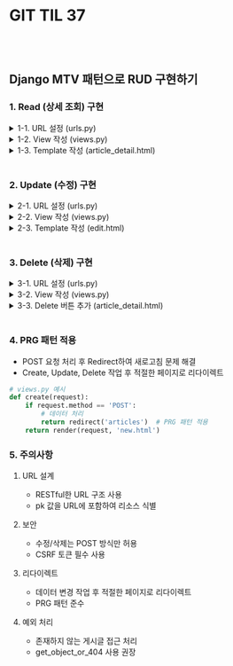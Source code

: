 # GIT TIL 37

<br><br>

## Django MTV 패턴으로 RUD 구현하기

### 1. Read (상세 조회) 구현

<details>
<summary>1-1. URL 설정 (urls.py)</summary>

```python
urlpatterns = [
    ...
    path('<int:pk>/', views.article_detail, name='article_detail'),
]
```
</details>

<details>
<summary>1-2. View 작성 (views.py)</summary>

```python
def article_detail(request, pk):
    article = Article.objects.get(pk=pk)
    context = {
        'article': article,
    }
    return render(request, 'article_detail.html', context)
```
</details>

<details>
<summary>1-3. Template 작성 (article_detail.html)</summary>

```html
{% extends "base.html" %}

{% block content %}
    <h2>글 상세 페이지</h2>
    <p>제목: {{ article.title }}</p>
    <p>내용: {{ article.content }}</p>
    <p>작성일시: {{ article.created_at }}</p>
    <p>수정일시: {{ article.updated_at }}</p>

    <a href="{% url 'articles' %}">목록 보기</a>
{% endblock content %}
```
</details>

<br>

### 2. Update (수정) 구현

<details>
<summary>2-1. URL 설정 (urls.py)</summary>

```python
urlpatterns = [
    ...
    path('<int:pk>/edit/', views.edit, name='edit'),
    path('<int:pk>/update/', views.update, name='update'),
]
```
</details>

<details>
<summary>2-2. View 작성 (views.py)</summary>

```python
def edit(request, pk):
    article = Article.objects.get(pk=pk)
    context = {
        'article': article,
    }
    return render(request, 'edit.html', context)

def update(request, pk):
    article = Article.objects.get(pk=pk)
    article.title = request.POST.get('title')
    article.content = request.POST.get('content')
    article.save()
    return redirect('article_detail', article.pk)
```
</details>

<details>
<summary>2-3. Template 작성 (edit.html)</summary>

```html
{% extends 'base.html' %}

{% block content %}
    <h1>Update Article</h1>

    <form action="{% url 'update' article.pk %}" method="POST">
        {% csrf_token %}
        <label for="title">제목</label>
        <input type="text" name="title" id="title" value="{{ article.title }}"><br>

        <label for="content">내용</label>
        <textarea name="content" id="content" cols="30" rows="10">{{ article.content }}</textarea><br>

        <button type="submit">저장</button>
    </form>
{% endblock content %}
```
</details>

<br>

### 3. Delete (삭제) 구현

<details>
<summary>3-1. URL 설정 (urls.py)</summary>

```python
urlpatterns = [
    ...
    path('<int:pk>/delete/', views.delete, name='delete'),
]
```
</details>

<details>
<summary>3-2. View 작성 (views.py)</summary>

```python
def delete(request, pk):
    # POST 요청일 경우에만 삭제
    if request.method == 'POST':
        article = Article.objects.get(pk=pk)
        article.delete()
        return redirect('articles')
    return redirect('article_detail', pk)
```
</details>

<details>
<summary>3-3. Delete 버튼 추가 (article_detail.html)</summary>

```html
{% extends 'base.html' %}

{% block content %}
    <!-- 기존 detail 내용 -->
    
    <form action="{% url 'delete' article.pk %}" method="POST">
        {% csrf_token %}
        <button type="submit">글삭제</button>
    </form>
{% endblock content %}
```
</details>

<br>

### 4. PRG 패턴 적용

- POST 요청 처리 후 Redirect하여 새로고침 문제 해결
- Create, Update, Delete 작업 후 적절한 페이지로 리다이렉트

```python
# views.py 예시
def create(request):
    if request.method == 'POST':
        # 데이터 처리
        return redirect('articles')  # PRG 패턴 적용
    return render(request, 'new.html')
```

### 5. 주의사항

1. URL 설계
   - RESTful한 URL 구조 사용
   - pk 값을 URL에 포함하여 리소스 식별

2. 보안
   - 수정/삭제는 POST 방식만 허용
   - CSRF 토큰 필수 사용

3. 리다이렉트
   - 데이터 변경 작업 후 적절한 페이지로 리다이렉트
   - PRG 패턴 준수

4. 예외 처리
   - 존재하지 않는 게시글 접근 처리
   - get_object_or_404 사용 권장 